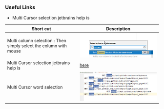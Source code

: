### Useful Links
- Multi Cursor selection jetbrains help is 
   

| Short cut    | Description         |
| ------------ | ------------------- |
|Multi column selection : Then simply select the column with mouse |  ![idea](images/column-selection.jpg) |
|Multi Cursor selection jetbrains help is|  [here](https://www.jetbrains.com/help/rider/Multicursor.html) |
|Multi Cursor word selection |  ![use ctrl+J ](images/multiCursor-word-selection.jpg) |

